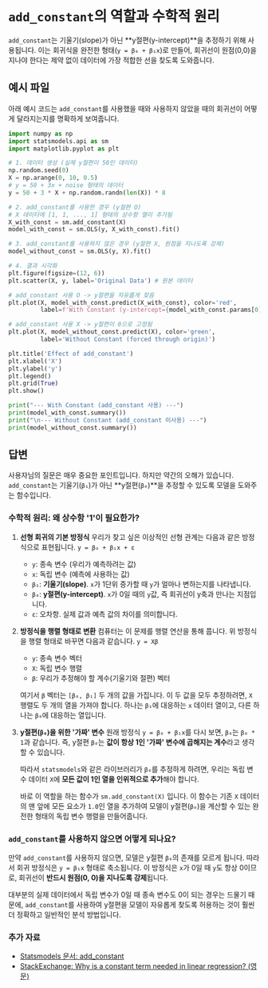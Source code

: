 # `add_constant`의 역할과 수학적 원리

`add_constant`는 기울기(slope)가 아닌 **y절편(y-intercept)**을 추정하기 위해 사용됩니다. 이는 회귀식을 완전한 형태(`y = β₀ + β₁x`)로 만들어, 회귀선이 원점(0,0)을 지나야 한다는 제약 없이 데이터에 가장 적합한 선을 찾도록 도와줍니다.

## 예시 파일

아래 예시 코드는 `add_constant`를 사용했을 때와 사용하지 않았을 때의 회귀선이 어떻게 달라지는지를 명확하게 보여줍니다.

```python
import numpy as np
import statsmodels.api as sm
import matplotlib.pyplot as plt

# 1. 데이터 생성 (실제 y절편이 50인 데이터)
np.random.seed(0)
X = np.arange(0, 10, 0.5)
# y = 50 + 3x + noise 형태의 데이터
y = 50 + 3 * X + np.random.randn(len(X)) * 8

# 2. add_constant를 사용한 경우 (y절편 O)
# X 데이터에 [1, 1, ..., 1] 형태의 상수항 열이 추가됨
X_with_const = sm.add_constant(X)
model_with_const = sm.OLS(y, X_with_const).fit()

# 3. add_constant를 사용하지 않은 경우 (y절편 X, 원점을 지나도록 강제)
model_without_const = sm.OLS(y, X).fit()

# 4. 결과 시각화
plt.figure(figsize=(12, 6))
plt.scatter(X, y, label='Original Data') # 원본 데이터

# add_constant 사용 O -> y절편을 자유롭게 찾음
plt.plot(X, model_with_const.predict(X_with_const), color='red', 
         label=f'With Constant (y-intercept={model_with_const.params[0]:.2f})')

# add_constant 사용 X -> y절편이 0으로 고정됨
plt.plot(X, model_without_const.predict(X), color='green', 
         label='Without Constant (forced through origin)')

plt.title('Effect of add_constant')
plt.xlabel('X')
plt.ylabel('y')
plt.legend()
plt.grid(True)
plt.show()

print("--- With Constant (add_constant 사용) ---")
print(model_with_const.summary())
print("\n--- Without Constant (add_constant 미사용) ---")
print(model_without_const.summary())
```

## 답변

사용자님의 질문은 매우 중요한 포인트입니다. 하지만 약간의 오해가 있습니다. `add_constant`는 기울기(`β₁`)가 아닌 **y절편(`β₀`)**을 추정할 수 있도록 모델을 도와주는 함수입니다.

### 수학적 원리: 왜 상수항 '1'이 필요한가?

1.  **선형 회귀의 기본 방정식**
    우리가 찾고 싶은 이상적인 선형 관계는 다음과 같은 방정식으로 표현됩니다.
    `y = β₀ + β₁x + ε`
    -   `y`: 종속 변수 (우리가 예측하려는 값)
    -   `x`: 독립 변수 (예측에 사용하는 값)
    -   `β₁`: **기울기(slope)**. `x`가 1단위 증가할 때 `y`가 얼마나 변하는지를 나타냅니다.
    -   `β₀`: **y절편(y-intercept)**. `x`가 0일 때의 `y`값, 즉 회귀선이 y축과 만나는 지점입니다.
    -   `ε`: 오차항. 실제 값과 예측 값의 차이를 의미합니다.

2.  **방정식을 행렬 형태로 변환**
    컴퓨터는 이 문제를 행렬 연산을 통해 풉니다. 위 방정식을 행렬 형태로 바꾸면 다음과 같습니다.
    `y = Xβ`
    -   `y`: 종속 변수 벡터
    -   `X`: 독립 변수 행렬
    -   `β`: 우리가 추정해야 할 계수(기울기와 절편) 벡터

    여기서 `β` 벡터는 `[β₀, β₁]` 두 개의 값을 가집니다. 이 두 값을 모두 추정하려면, `X` 행렬도 두 개의 열을 가져야 합니다. 하나는 `β₁`에 대응하는 `x` 데이터 열이고, 다른 하나는 `β₀`에 대응하는 열입니다.

3.  **y절편(`β₀`)을 위한 '가짜' 변수**
    원래 방정식 `y = β₀ + β₁x`를 다시 보면, `β₀`는 `β₀ * 1`과 같습니다. 즉, y절편 `β₀`는 **값이 항상 1인 '가짜' 변수에 곱해지는 계수**라고 생각할 수 있습니다.

    따라서 `statsmodels`와 같은 라이브러리가 `β₀`를 추정하게 하려면, 우리는 독립 변수 데이터 `X`에 **모든 값이 1인 열을 인위적으로 추가**해야 합니다.

    바로 이 역할을 하는 함수가 `sm.add_constant(X)` 입니다. 이 함수는 기존 `X` 데이터의 맨 앞에 모든 요소가 `1.0`인 열을 추가하여 모델이 y절편(`β₀`)을 계산할 수 있는 완전한 형태의 독립 변수 행렬을 만들어줍니다.

### `add_constant`를 사용하지 않으면 어떻게 되나요?

만약 `add_constant`를 사용하지 않으면, 모델은 y절편 `β₀`의 존재를 모르게 됩니다. 따라서 회귀 방정식은 `y = β₁x` 형태로 축소됩니다. 이 방정식은 `x`가 0일 때 `y`도 항상 0이므로, 회귀선이 **반드시 원점(0, 0)을 지나도록 강제**됩니다.

대부분의 실제 데이터에서 독립 변수가 0일 때 종속 변수도 0이 되는 경우는 드물기 때문에, `add_constant`를 사용하여 y절편을 모델이 자유롭게 찾도록 허용하는 것이 훨씬 더 정확하고 일반적인 분석 방법입니다.

### 추가 자료

-   [Statsmodels 문서: add_constant](https://www.statsmodels.org/stable/generated/statsmodels.tools.tools.add_constant.html)
-   [StackExchange: Why is a constant term needed in linear regression? (영문)](https://stats.stackexchange.com/questions/25954/why-is-a-constant-term-needed-in-linear-regression)
